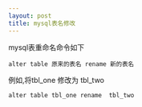 ```yaml
---
layout: post
title: mysql表名修改
---
```


mysql表重命名命令如下

    alter table 原来的表名 rename 新的表名

例如,将tbl_one 修改为 tbl_two

    alter table tbl_one rename  tbl_two
